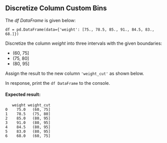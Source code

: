 ## Discretize Column Custom Bins

The *df DataFrame* is given below:
```
df = pd.DataFrame(data={'weight': [75., 78.5, 85., 91., 84.5, 83., 68.]})
```

Discretize the column *weight* into three intervals with the given boundaries:

* (60, 75]
* (75, 80]
* (80, 95]

Assign the result to the new column `'weight_cut'` as shown below.

In response, print the `df DataFrame` to the console.

#### Expected result:
```
   weight weight_cut
0    75.0   (60, 75]
1    78.5   (75, 80]
2    85.0   (80, 95]
3    91.0   (80, 95]
4    84.5   (80, 95]
5    83.0   (80, 95]
6    68.0   (60, 75]
```